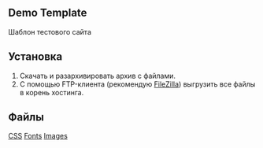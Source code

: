 ## Demo Template
Шаблон тестового сайта

## Установка 

1. Скачать и разархивировать архив с файлами.
2. С помощью FTP-клиента (рекомендую [FileZilla](https://filezilla-project.org/)) выгрузить все файлы в корень хостинга. 

## Файлы 

[CSS](https://github.com/Chernat/demosite/tree/master/css)
[Fonts](https://github.com/Chernat/demosite/tree/master/fonts)
[Images](https://github.com/Chernat/demosite/tree/master/img)
